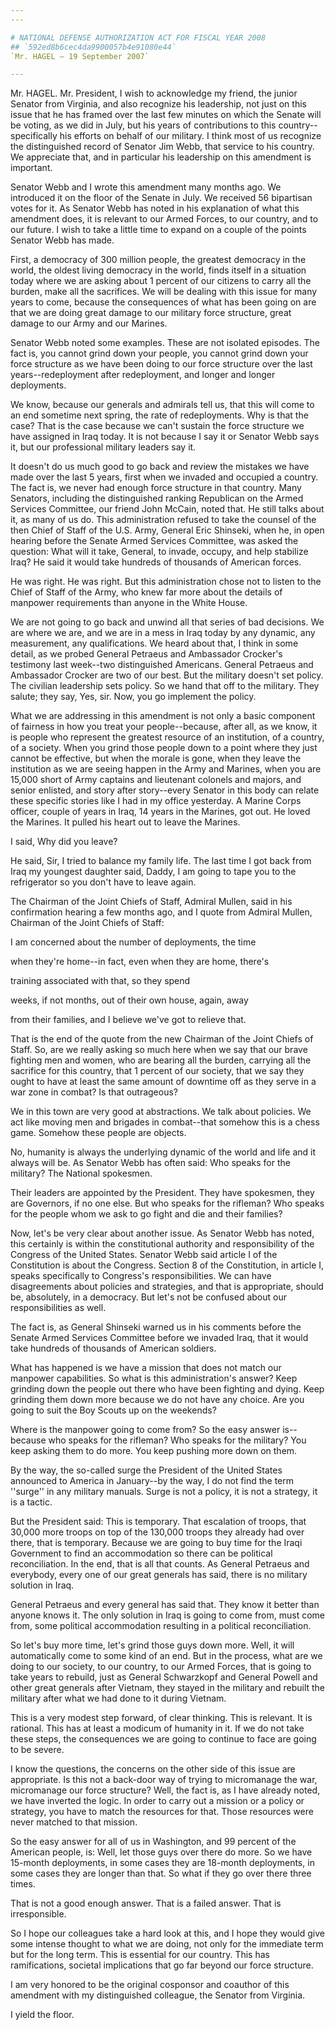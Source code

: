 ```yaml
---
---

# NATIONAL DEFENSE AUTHORIZATION ACT FOR FISCAL YEAR 2008
## `592ed8b6cec4da9900057b4e91080e44`
`Mr. HAGEL — 19 September 2007`

---
```



Mr. HAGEL. Mr. President, I wish to acknowledge my friend, the junior 
Senator from Virginia, and also recognize his leadership, not just on 
this issue that he has framed over the last few minutes on which the 
Senate will be voting, as we did in July, but his years of 
contributions to this country--specifically his efforts on behalf of 
our military. I think most of us recognize the distinguished record of 
Senator Jim Webb, that service to his country. We appreciate that, and 
in particular his leadership on this amendment is important.

Senator Webb and I wrote this amendment many months ago. We 
introduced it on the floor of the Senate in July. We received 56 
bipartisan votes for it. As Senator Webb has noted in his explanation 
of what this amendment does, it is relevant to our Armed Forces, to our 
country, and to our future. I wish to take a little time to expand on a 
couple of the points Senator Webb has made.

First, a democracy of 300 million people, the greatest democracy in 
the world, the oldest living democracy in the world, finds itself in a 
situation today where we are asking about 1 percent of our citizens to 
carry all the burden, make all the sacrifices. We will be dealing with 
this issue for many years to come, because the consequences of what has 
been going on are that we are doing great damage to our military force 
structure, great damage to our Army and our Marines.

Senator Webb noted some examples. These are not isolated episodes. 
The fact is, you cannot grind down your people, you cannot grind down 
your force structure as we have been doing to our force structure over 
the last years--redeployment after redeployment, and longer and longer 
deployments.

We know, because our generals and admirals tell us, that this will 
come to an end sometime next spring, the rate of redeployments. Why is 
that the case? That is the case because we can't sustain the force 
structure we have assigned in Iraq today. It is not because I say it or 
Senator Webb says it, but our professional military leaders say it.

It doesn't do us much good to go back and review the mistakes we have 
made over the last 5 years, first when we invaded and occupied a 
country. The fact is, we never had enough force structure in that 
country. Many Senators, including the distinguished ranking Republican 
on the Armed Services Committee, our friend John McCain, noted that. He 
still talks about it, as many of us do. This administration refused to 
take the counsel of the then Chief of Staff of the U.S. Army, General 
Eric Shinseki, when he, in open hearing before the Senate Armed 
Services Committee, was asked the question: What will it take, General, 
to invade, occupy, and help stabilize Iraq? He said it would take 
hundreds of thousands of American forces.

He was right. He was right. But this administration chose not to 
listen to the Chief of Staff of the Army, who knew far more about the 
details of manpower requirements than anyone in the White House.

We are not going to go back and unwind all that series of bad 
decisions. We are where we are, and we are in a mess in Iraq today by 
any dynamic, any measurement, any qualifications. We heard about that, 
I think in some detail, as we probed General Petraeus and Ambassador 
Crocker's testimony last week--two distinguished Americans. General 
Petraeus and Ambassador Crocker are two of our best. But the military 
doesn't set policy. The civilian leadership sets policy. So we hand 
that off to the military. They salute; they say, Yes, sir. Now, you go 
implement the policy.

What we are addressing in this amendment is not only a basic 
component of fairness in how you treat your people--because, after all, 
as we know, it is people who represent the greatest resource of an 
institution, of a country, of a society. When you grind those people 
down to a point where they just cannot be effective, but when the 
morale is gone, when they leave the institution as we are seeing happen 
in the Army and Marines, when you are 15,000 short of Army captains and 
lieutenant colonels and majors, and senior enlisted, and story after 
story--every Senator in this body can relate these specific stories 
like I had in my office yesterday. A Marine Corps officer, couple of 
years in Iraq, 14 years in the Marines, got out. He loved the Marines. 
It pulled his heart out to leave the Marines.

I said, Why did you leave?

He said, Sir, I tried to balance my family life. The last time I got 
back from Iraq my youngest daughter said, Daddy, I am going to tape you 
to the refrigerator so you don't have to leave again.

The Chairman of the Joint Chiefs of Staff, Admiral Mullen, said in 
his confirmation hearing a few months ago, and I quote from Admiral 
Mullen, Chairman of the Joint Chiefs of Staff:




 I am concerned about the number of deployments, the time 


 when they're home--in fact, even when they are home, there's 


 training associated with that, so they spend




 weeks, if not months, out of their own house, again, away 


 from their families, and I believe we've got to relieve that.


That is the end of the quote from the new Chairman of the Joint 
Chiefs of Staff. So, are we really asking so much here when we say that 
our brave fighting men and women, who are bearing all the burden, 
carrying all the sacrifice for this country, that 1 percent of our 
society, that we say they ought to have at least the same amount of 
downtime off as they serve in a war zone in combat? Is that outrageous?

We in this town are very good at abstractions. We talk about 
policies. We act like moving men and brigades in combat--that somehow 
this is a chess game. Somehow these people are objects.

No, humanity is always the underlying dynamic of the world and life 
and it always will be. As Senator Webb has often said: Who speaks for 
the military? The National spokesmen.

Their leaders are appointed by the President. They have spokesmen, 
they are Governors, if no one else. But who speaks for the rifleman? 
Who speaks for the people whom we ask to go fight and die and their 
families?

Now, let's be very clear about another issue. As Senator Webb has 
noted, this certainly is within the constitutional authority and 
responsibility of the Congress of the United States. Senator Webb said 
article I of the Constitution is about the Congress. Section 8 of the 
Constitution, in article I, speaks specifically to Congress's 
responsibilities. We can have disagreements about policies and 
strategies, and that is appropriate, should be, absolutely, in a 
democracy. But let's not be confused about our responsibilities as 
well.

The fact is, as General Shinseki warned us in his comments before the 
Senate Armed Services Committee before we invaded Iraq, that it would 
take hundreds of thousands of American soldiers.

What has happened is we have a mission that does not match our 
manpower capabilities. So what is this administration's answer? Keep 
grinding down the people out there who have been fighting and dying. 
Keep grinding them down more because we do not have any choice. Are you 
going to suit the Boy Scouts up on the weekends?

Where is the manpower going to come from? So the easy answer is--
because who speaks for the rifleman? Who speaks for the military? You 
keep asking them to do more. You keep pushing more down on them.

By the way, the so-called surge the President of the United States 
announced to America in January--by the way, I do not find the term 
''surge'' in any military manuals. Surge is not a policy, it is not a 
strategy, it is a tactic.

But the President said: This is temporary. That escalation of troops, 
that 30,000 more troops on top of the 130,000 troops they already had 
over there, that is temporary. Because we are going to buy time for the 
Iraqi Government to find an accommodation so there can be political 
reconciliation. In the end, that is all that counts. As General 
Petraeus and everybody, every one of our great generals has said, there 
is no military solution in Iraq.

General Petraeus and every general has said that. They know it better 
than anyone knows it. The only solution in Iraq is going to come from, 
must come from, some political accommodation resulting in a political 
reconciliation.

So let's buy more time, let's grind those guys down more. Well, it 
will automatically come to some kind of an end. But in the process, 
what are we doing to our society, to our country, to our Armed Forces, 
that is going to take years to rebuild, just as General Schwarzkopf and 
General Powell and other great generals after Vietnam, they stayed in 
the military and rebuilt the military after what we had done to it 
during Vietnam.

This is a very modest step forward, of clear thinking. This is 
relevant. It is rational. This has at least a modicum of humanity in 
it. If we do not take these steps, the consequences we are going to 
continue to face are going to be severe.

I know the questions, the concerns on the other side of this issue 
are appropriate. Is this not a back-door way of trying to micromanage 
the war, micromanage our force structure? Well, the fact is, as I have 
already noted, we have inverted the logic. In order to carry out a 
mission or a policy or strategy, you have to match the resources for 
that. Those resources were never matched to that mission.

So the easy answer for all of us in Washington, and 99 percent of the 
American people, is: Well, let those guys over there do more. So we 
have 15-month deployments, in some cases they are 18-month deployments, 
in some cases they are longer than that. So what if they go over there 
three times.

That is not a good enough answer. That is a failed answer. That is 
irresponsible.

So I hope our colleagues take a hard look at this, and I hope they 
would give some intense thought to what we are doing, not only for the 
immediate term but for the long term. This is essential for our 
country. This has ramifications, societal implications that go far 
beyond our force structure.

I am very honored to be the original cosponsor and coauthor of this 
amendment with my distinguished colleague, the Senator from Virginia.

I yield the floor.